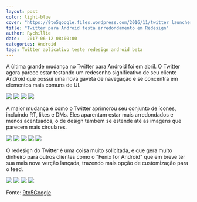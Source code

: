 ```yaml
---
layout: post
color: light-blue
cover: "https://9to5google.files.wordpress.com/2016/11/twitter_launcher_shortcuts_1.jpg?quality=82&strip=all&w=2000&h=803"
title: "Twitter para Android testa arredondamento em Redesign"
author: Rychillie
date:   2017-06-12 08:00:00
categories: Android
tags: Twitter aplicativo teste redesign android beta
---
```

<p>A última grande mudança no Twitter para Android foi em abril. O Twitter agora parece estar testando um redesenho significativo de seu cliente Android que possui uma nova gaveta de navegação e se concentra em elementos mais comuns de UI.</p>

<img src="https://9to5google.files.wordpress.com/2017/06/twitter-android-7-redesign-1.png" class="mui-col-md-4">
<img src="https://9to5google.files.wordpress.com/2017/06/twitter-android-7-redesign-2.png" class="mui-col-md-4">
<img src="https://9to5google.files.wordpress.com/2017/06/twitter-android-7-redesign-3.png" class="mui-col-md-4">
<img src="https://9to5google.files.wordpress.com/2017/06/twitter-android-7-redesign-4.png" class="mui-col-md-4">

<p>A maior mudança é como o Twitter aprimorou seu conjunto de ícones, incluindo RT, likes e DMs. Eles aparentam estar mais arredondados e menos acentuados, o de design tambem se estende até as imagens que parecem mais circulares.</p>

<img src="https://9to5google.files.wordpress.com/2017/06/twitter-android-7-redesign-5.png" class="mui-col-md-4">
<img src="https://9to5google.files.wordpress.com/2017/06/twitter-android-7-redesign-6.png" class="mui-col-md-4">
<img src="https://9to5google.files.wordpress.com/2017/06/twitter-android-7-redesign-7.png" class="mui-col-md-4">
<img src="https://9to5google.files.wordpress.com/2017/06/twitter-android-7-redesign-8.png" class="mui-col-md-4">
<img src="https://9to5google.files.wordpress.com/2017/06/twitter-android-7-redesign-9.png" class="mui-col-md-4">

<p>O redesign do Twitter é uma coisa muito solicitada, e que gera muito dinheiro para outros clientes como o "Fenix for Android" que em breve ter sua mais nova verção lançada, trazendo mais opção de customização para o feed.</p>

<img src="https://9to5google.files.wordpress.com/2017/06/twitter-android-7-redesign-10.png" class="mui-col-md-4">
<img src="https://9to5google.files.wordpress.com/2017/06/twitter-android-7-redesign-11.png" class="mui-col-md-4">
<img src="https://9to5google.files.wordpress.com/2017/06/twitter-android-7-redesign-12.png" class="mui-col-md-4">
<img src="https://9to5google.files.wordpress.com/2017/06/twitter-android-7-redesign-13.png" class="mui-col-md-4">

<p>Fonte: <a href="https://9to5google.com/2017/06/10/twitter-android-redesign-rounded-ui-ab-test/">9to5Google</a></p>

<script async src="//pagead2.googlesyndication.com/pagead/js/adsbygoogle.js"></script>
<!-- Final_texto_okgnow -->
<ins class="adsbygoogle"
     style="display:block"
     data-ad-client="ca-pub-7837358846130941"
     data-ad-slot="9265933715"
     data-ad-format="auto"></ins>
<script>
(adsbygoogle = window.adsbygoogle || []).push({});
</script>
